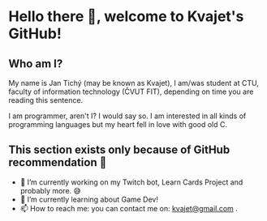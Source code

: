 # Hello there 👋, welcome to Kvajet's GitHub!

## Who am I?

My name is Jan Tichý (may be known as Kvajet), I am/was student at CTU, faculty of information technology (ČVUT FIT), depending on time you are reading this sentence.

I am programmer, aren't I? I would say so. I am interested in all kinds of programming languages but my heart fell in love with good old C.

## This section exists only because of GitHub recommendation 🤷

- 🔭 I’m currently working on my Twitch bot, Learn Cards Project and probably more. 😅
- 🌱 I’m currently learning about Game Dev!
- 📫 How to reach me: you can contact me on: kvajet@gmail.com . 
